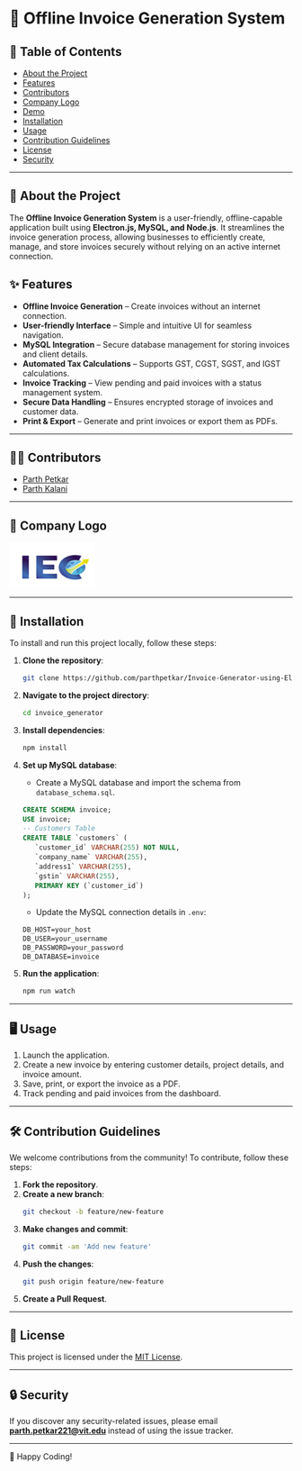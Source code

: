 # 🧾 Offline Invoice Generation System

## 🎨 Table of Contents
- [About the Project](#about-the-project)
- [Features](#features)
- [Contributors](#contributors)
- [Company Logo](#company-logo)
- [Demo](#demo)
- [Installation](#installation)
- [Usage](#usage)
- [Contribution Guidelines](#contribution-guidelines)
- [License](#license)
- [Security](#security)

---

## 📌 About the Project
The **Offline Invoice Generation System** is a user-friendly, offline-capable application built using **Electron.js, MySQL, and Node.js**. It streamlines the invoice generation process, allowing businesses to efficiently create, manage, and store invoices securely without relying on an active internet connection.

## ✨ Features
- **Offline Invoice Generation** – Create invoices without an internet connection.
- **User-friendly Interface** – Simple and intuitive UI for seamless navigation.
- **MySQL Integration** – Secure database management for storing invoices and client details.
- **Automated Tax Calculations** – Supports GST, CGST, SGST, and IGST calculations.
- **Invoice Tracking** – View pending and paid invoices with a status management system.
- **Secure Data Handling** – Ensures encrypted storage of invoices and customer data.
- **Print & Export** – Generate and print invoices or export them as PDFs.

---

## 👨‍💻 Contributors
- [Parth Petkar](https://github.com/parthpetkar)
- [Parth Kalani](https://github.com/parth1899)
  
---

## 🏢 Company Logo
![Company Logo](./Assets/company-logo.png)

---

## 🚀 Installation
To install and run this project locally, follow these steps:

1. **Clone the repository**:
   ```bash
   git clone https://github.com/parthpetkar/Invoice-Generator-using-Electron.js
   ```

2. **Navigate to the project directory**:
   ```bash
   cd invoice_generator
   ```

3. **Install dependencies**:
   ```bash
   npm install
   ```

4. **Set up MySQL database**:
   - Create a MySQL database and import the schema from `database_schema.sql`.
   ```sql
   CREATE SCHEMA invoice;
   USE invoice;
   -- Customers Table
   CREATE TABLE `customers` (
      `customer_id` VARCHAR(255) NOT NULL,
      `company_name` VARCHAR(255),
      `address1` VARCHAR(255),
      `gstin` VARCHAR(255),
      PRIMARY KEY (`customer_id`)
   );
   ```
   
   - Update the MySQL connection details in `.env`:
   ```plaintext
   DB_HOST=your_host
   DB_USER=your_username
   DB_PASSWORD=your_password
   DB_DATABASE=invoice
   ```

5. **Run the application**:
   ```bash
   npm run watch
   ```

---

## 🖥️ Usage
1. Launch the application.
2. Create a new invoice by entering customer details, project details, and invoice amount.
3. Save, print, or export the invoice as a PDF.
4. Track pending and paid invoices from the dashboard.

---

## 🛠️ Contribution Guidelines
We welcome contributions from the community! To contribute, follow these steps:

1. **Fork the repository**.
2. **Create a new branch**:
   ```bash
   git checkout -b feature/new-feature
   ```
3. **Make changes and commit**:
   ```bash
   git commit -am 'Add new feature'
   ```
4. **Push the changes**:
   ```bash
   git push origin feature/new-feature
   ```
5. **Create a Pull Request**.

---

## 📜 License
This project is licensed under the [MIT License](LICENSE).

---

## 🔒 Security
If you discover any security-related issues, please email **[parth.petkar221@vit.edu](mailto:parth.petkar221@vit.edu)** instead of using the issue tracker.

---

🚀 Happy Coding!

